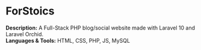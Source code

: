 # ForStoics

**Description:** A Full-Stack PHP blog/social website made with Laravel 10 and Laravel Orchid.<br>
**Languages & Tools:** HTML, CSS, PHP, JS, MySQL<br>
